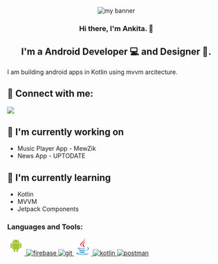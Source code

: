 <p align="center">
  <img src="https://d32myzxfxyl12w.cloudfront.net/images/blog_images/7fc58c3a545b7f99acc30daada6e8318eeed0eb1.png?1649061552" alt="my banner">
</p>

<h3 align="center">
Hi there, I'm Ankita. 👋
</h3>

<h2 align="center">
I'm a Android Developer 💻 and Designer 🎨.
</h2> 

I am building android apps in Kotlin using mvvm arcitecture.

## 🤝 Connect with me:

  <a href="https://www.linkedin.com/in/ankita-paliwal-ap/"><img align="left" src="https://raw.githubusercontent.com/yushi1007/yushi1007/main/images/linkedin.svg" width="21px"/></a>
</br>

## 🔭 I'm currently working on

- Music Player App - MewZik
- News App - UPTODATE

## 🌱 I'm currently learning

- Kotlin
- MVVM
- Jetpack Components

<h3 align="left">Languages and Tools:</h3>
<p align="left"> <a href="https://developer.android.com" target="_blank" rel="noreferrer"> <img src="https://raw.githubusercontent.com/devicons/devicon/master/icons/android/android-original-wordmark.svg" alt="android" width="40" height="40"/> </a> <a href="https://firebase.google.com/" target="_blank" rel="noreferrer"> <img src="https://www.vectorlogo.zone/logos/firebase/firebase-icon.svg" alt="firebase" width="40" height="40"/> </a> <a href="https://git-scm.com/" target="_blank" rel="noreferrer"> <img src="https://www.vectorlogo.zone/logos/git-scm/git-scm-icon.svg" alt="git" width="40" height="40"/> </a> <a href="https://www.java.com" target="_blank" rel="noreferrer"> <img src="https://raw.githubusercontent.com/devicons/devicon/master/icons/java/java-original.svg" alt="java" width="40" height="40"/> </a> <a href="https://kotlinlang.org" target="_blank" rel="noreferrer"> <img src="https://www.vectorlogo.zone/logos/kotlinlang/kotlinlang-icon.svg" alt="kotlin" width="40" height="40"/> </a> <a href="https://postman.com" target="_blank" rel="noreferrer"> <img src="https://www.vectorlogo.zone/logos/getpostman/getpostman-icon.svg" alt="postman" width="40" height="40"/> </a> </p>
